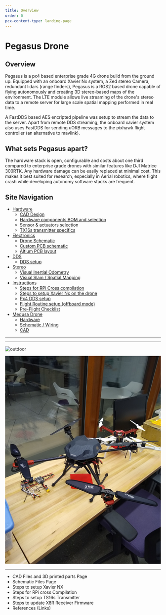 ```yaml
---
title: Overview
order: 0
pcx-content-type: landing-page
---
```


# Pegasus Drone

## Overview

Pegasus is a px4 based enterprise grade 4G drone build from the ground up. Equipped with an onboard Xavier Nx system, a Zed stereo Camera, redundant lidars (range finders), Pegasus is a ROS2 based drone capable of flying autonomously and creating 3D stereo-based maps of the environment.
The LTE module allows live streaming of the drone's stereo data to a remote server for large scale spatial mapping performed in real time.

A FastDDS based AES encripted pipeline was setup to stream the data to the server. Apart from remote DDS streaming, the onboard xavier system also uses FastDDS for sending uORB messages to the pixhawk flight controller (an alternative to mavlink).

## What sets Pegasus apart?

The hardware stack is open, configurable and costs about one third compared to enterprise grade drones with similar features like DJI Matrice 300RTK. Any hardware damage can be easily replaced at minimal cost.
This makes it best suited for research, especially in Aerial robotics, where flight crash while developing autonomy software stacks are frequent.

<YouTube id="Usyh_PlQ188"/>

## Site Navigation

- [Hardware](https://pegasus.mihr.io/Hardware)
  - [CAD Design](https://pegasus.mihr.io/Hardware/design)
  - [Hardware components BOM and selection](https://pegasus.mihr.io/Hardware/BOM)
  - [Sensor & actuators selection](https://pegasus.mihr.io/Hardware/selection)
  - [TX16s transmitter specifics](https://pegasus.mihr.io/Hardware/controller)
- [Electronics](https://pegasus.mihr.io/Electronics)
  - [Drone Schematic](https://pegasus.mihr.io/Electronics/schematic)
  - [Custom PCB schematic](https://pegasus.mihr.io/Electronics/pcb)
  - [Altium PCB layout](https://pegasus.mihr.io/Electronics/download)
- [DDS](https://pegasus.mihr.io/DDS/dds)
  - [DDS setup](https://pegasus.mihr.io/DDS/dds)
- [Stereo](https://pegasus.mihr.io/Stereo)
  - [Visual Inertial Odometry](https://pegasus.mihr.io/Stereo/vio)
  - [Visual Slam / Spatial Mapping](https://pegasus.mihr.io/Stereo/mapping)
- [Instructions](https://pegasus.mihr.io/Instructions)
  - [Steps for RPi Cross compilation](https://pegasus.mihr.io/Instructions/rpi)
  - [Steps to setup Xavier Nx on the drone](https://pegasus.mihr.io/Instructions/xavier)
  - [Px4 DDS setup](https://pegasus.mihr.io/Instructions/px4)
  - [Flight Routine setup (offboard mode)](https://pegasus.mihr.io/Instructions/routine)
  - [Pre-Flight Checklist](https://pegasus.mihr.io/Instructions/checklist)
- [Medusa Drone](https://pegasus.mihr.io/Medusa)
  - [Hardware](https://pegasus.mihr.io/Medusa/BOM)
  - [Schematic / Wiring](https://pegasus.mihr.io/Medusa/schematic)
  - [CAD](https://pegasus.mihr.io/Medusa/cad)

---

<YouTube id="p5hhzKELw5w"/>

---

![outdoor](outdoor.jpg)

![pegasus](pegasus.jpg)

---

<Aside type="warning" header="Pages To-Do">

- CAD Files and 3D printed parts Page
- Schematic Files Page
- Steps to setup Xavier NX
- Steps for RPi cross Compilation
- Steps to setup TS16s Transmitter
- Steps to update X8R Receiver Firmware
- References (Links)

</Aside>
